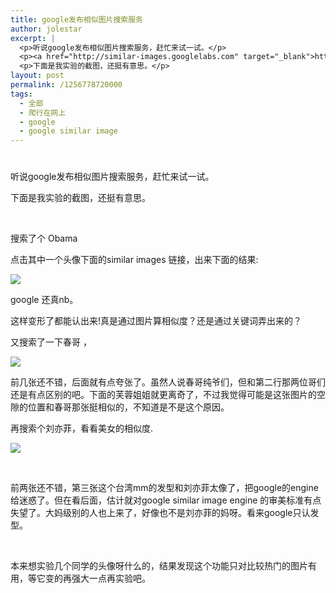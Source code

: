 ```yaml
---
title: google发布相似图片搜索服务
author: jolestar
excerpt: |
  <p>听说google发布相似图片搜索服务，赶忙来试一试。</p>
  <p><a href="http://similar-images.googlelabs.com" target="_blank">http://similar-images.googlelabs.com</a></p>
  <p>下面是我实验的截图，还挺有意思。</p>
layout: post
permalink: /1256778720000
tags:
  - 全部
  - 爬行在网上
  - google
  - google similar image
---
```

# 

听说google发布相似图片搜索服务，赶忙来试一试。



下面是我实验的截图，还挺有意思。

 

搜索了个 Obama

点击其中一个头像下面的similar images 链接，出来下面的结果:

![][1]

 [1]: /images/similar-images/obama.jpeg

google 还真nb。

这样变形了都能认出来!真是通过图片算相似度？还是通过关键词弄出来的？

又搜索了一下春哥 ，

![][2]

 [2]: /images/similar-images/chunge.jpeg

前几张还不错，后面就有点夸张了。虽然人说春哥纯爷们，但和第二行那两位哥们还是有点区别的吧。下面的芙蓉姐姐就更离奇了，不过我觉得可能是这张图片的空隙的位置和春哥那张挺相似的，不知道是不是这个原因。

再搜索个刘亦菲，看看美女的相似度.

![][3]

 [3]: /images/similar-images/yifei.jpeg

 

前两张还不错，第三张这个台湾mm的发型和刘亦菲太像了，把google的engine给迷惑了。但在看后面，估计就对google similar image engine 的审美标准有点失望了。大妈级别的人也上来了，好像也不是刘亦菲的妈呀。看来google只认发型。

 

本来想实验几个同学的头像呀什么的，结果发现这个功能只对比较热门的图片有用，等它变的再强大一点再实验吧。
